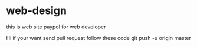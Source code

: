 # web-design
this is web site paypol for web developer


Hi if your want send pull request follow these code
git push -u origin master
